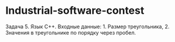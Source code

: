 # Industrial-software-contest
Задача 5. Язык C++.
Входные данные: 1. Размер треугольника, 2. Значения в треугольнике по порядку через пробел.
